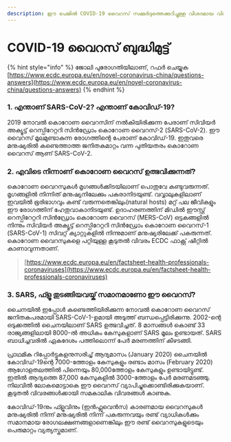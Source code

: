 ```yaml
---
description: ഈ പേജിൽ COVID-19 വൈറസ് സമ്മർദ്ദത്തെക്കുറിച്ചുള്ള വിശദമായ വിവരങ്ങൾ അടങ്ങിയിരിക്കുന്നു.
---
```


# COVID-19 വൈറസ് ബുദ്ധിമുട്ട്

{% hint style="info" %}
ജോലി പുരോഗതിയിലാണ്,  റഫർ ചെയ്യുക [https://www.ecdc.europa.eu/en/novel-coronavirus-china/questions-answers](https://www.ecdc.europa.eu/en/novel-coronavirus-china/questions-answers)
{% endhint %}

### 1. എന്താണ് SARS-CoV-2? എന്താണ് കോവി‍ഡ്-19?

2019 നോവല്‍ കൊറോണ വൈറസിന് നല്‍കിയിരിക്കുന്ന പേരാണ് സിവിയര്‍ അക്യൂട്ട് റെസ്പിറേറ്ററി സിന്‍ഡ്രോം കൊറോണ വൈറസ്-2 (SARS-CoV-2). ഈ വൈറസ് മൂലമുണ്ടാകുന്ന രോഗത്തിന്റെ പേരാണ് കോവിഡ്-19. ഇതുവരെ മനുഷ്യരില്‍ കണ്ടെത്താത്ത ജനിതകമാറ്റം വന്ന പുതിയതരം കൊറോണ വൈറസ് ആണ് SARS-CoV-2.

### 2. എവിടെ നിന്നാണ് കൊറോണ വൈറസ് ഉത്ഭവിക്കുന്നത്?

കൊറോണ വൈറസുകള്‍ മൃഗങ്ങള്‍ക്കിടയിലാണ് പൊതുവേ കണ്ടുവരുന്നത്. മൃഗങ്ങളില്‍ നിന്നിത് മനുഷ്യനിലേക്കും പകരാനിടയുണ്ട്.
വവ്വാലുകളിലാണ് ഇവയില്‍ ഭൂരിഭാഗവും കണ്ട് വരുന്നതെങ്കിലും(natural hosts) മറ്റ് പല ജീവികളും ഈ രോഗത്തിന് ഹേതുവാകാനിടയുണ്ട്. ഉദാഹരണത്തിന് മിഡില്‍ ഈസ്റ്റ് റെസ്പിറേറ്ററി സിന്‍ഡ്രോം കൊറോണ വൈറസ് (MERS-CoV) ഒട്ടകങ്ങളില്‍ നിന്നും സിവിയര്‍ അക്യൂട്ട് റെസ്പിറേറ്ററി സിന്‍ഡ്രോം കൊറോണ വൈറസ്-1 (SARS-CoV-1) സിവറ്റ് ക്യാറ്റുകളില്‍ നിന്നുമാണ് മനുഷ്യരിലേക്ക് പകരുന്നത്. കൊറോണ വൈറസുകളെ പറ്റിയുള്ള കൂടുതല്‍ വിവരം ECDC ഫാക്റ്റ് ഷീറ്റില്‍ കാണാവുന്നതാണ്.

> [https://www.ecdc.europa.eu/en/factsheet-health-professionals-coronaviruses](https://www.ecdc.europa.eu/en/factsheet-health-professionals-coronaviruses)

### 3. SARS, ഫ്ളൂ തുടങ്ങിയവയ്ക് സമാനമാണോ ഈ വൈറസ്?

ചൈനയില്‍ ഇപ്പോള്‍ കണ്ടെത്തിയിരിക്കുന്ന നോവല്‍ കൊറോണ വൈറസ് ജനിതകപരമായി SARS-CoV-1-ഉമായി അടുത്ത് ബന്ധപ്പെട്ടിരിക്കുന്നു. 2002-ന്റെ ഒടുക്കത്തില്‍ ചൈനയിലാണ് SARS ഉത്ഭവിച്ചത്. 8 മാസങ്ങള്‍ കൊണ്ട് 33 രാജ്യങ്ങളിലായി 8000-ല്‍ അധികം കേസുകളാണ് SARS മൂലം ഉണ്ടായത്. SARS ബാധിച്ചവരില്‍ ഏകദേശം പത്തിലൊന്ന് പേര്‍ മരണത്തിന് കീഴടങ്ങി.

പ്രാഥമിക റിപ്പോര്‍ട്ടുകളനുസരിച്ച് ആദ്യമാസം (January 2020) ചൈനയില്‍ കോവിഡ്-19ന്റെ 7000-ത്തോളം കേസുകളും രണ്ടാം മാസം (February 2020) ആഗോളതലത്തില്‍ പിന്നെയും 80,000ത്തോളം കേസുകളും ഉണ്ടായിട്ടുണ്ട്. ഇതില്‍ ആദ്യത്തെ 87,000 കേസുകളില്‍ 3000-ത്തോളം പേര്‍ മരണമടഞ്ഞു. നിലവില്‍ ലോകമൊട്ടാകെ ഈ വൈറസ് വ്യാപിച്ചുക്കൊണ്ടിരിക്കുകയാണ്. കൂടുതല്‍ വിവരങ്ങള്‍ക്കായി സമകാലിക വിവരങ്ങള്‍ കാണുക. 

കോവിഡ്-19നും ഫ്ളൂവിനും (ഇന്‍ഫ്ലുവെന്‍സ) കാരണമായ വൈറസുകള്‍ മനുഷ്യരില്‍ നിന്ന് മനുഷ്യരില്‍ നിന്ന് പകരുന്നവയും രണ്ട് വ്യാധികള്‍ക്കും സമാനമായ രോഗലക്ഷണങ്ങളാണെങ്കിലും ഈ രണ്ട് വൈറസുകളുടെയും പെരുമാറ്റം വ്യത്യസ്തമാണ്. 
